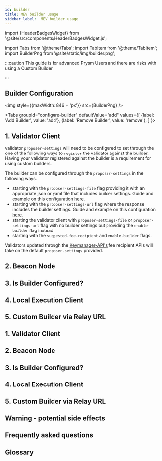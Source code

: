 ```yaml
---
id: builder
title: MEV builder usage
sidebar_label:  MEV builder usage
---
```


import {HeaderBadgesWidget} from '@site/src/components/HeaderBadgesWidget.js';

<HeaderBadgesWidget commaDelimitedContributors="James" lastVerifiedDateString="May 8th, 2023" lastVerifiedVersionString="v4.0.2" />

import Tabs from '@theme/Tabs';
import TabItem from '@theme/TabItem';
import BuilderPng from '@site/static/img/builder.png';

:::caution
This guide is for advanced Prysm Users and there are risks with using a Custom Builder


:::

## Builder Configuration



<img style={{maxWidth: 846 + 'px'}} src={BuilderPng} /> 

<Tabs
  groupId="configure-builder"
  defaultValue="add"
  values={[
    {label: 'Add Builder', value: 'add'},
    {label: 'Remove Builder', value: 'remove'},
  ]
}>
<TabItem value="add">

## 1. Validator Client

validator `proposer-settings` will need to be configured to set through the one of the following ways to `register` the validator against the builder. Having your validator registered against the builder is a requirement for using custom builders.

The builder can be configured through the `proposer-settings` in the following ways.
 - starting with the `proposer-settings-file` flag providing it with an appropriate json or yaml file that includes builder settings. Guide and example on this configuration [here](../execution-node/fee-recipient.md#advanced-configure-mev-builder-and-gas-limit).
 - starting  with the `proposer-settings-url` flag where the response includes the builder settings. Guide and example on this configuration [here](../execution-node/fee-recipient.md#advanced-configure-mev-builder-and-gas-limit).
 - starting the validator client with  `proposer-settings-file` or `proposer-settings-url` flag with no builder settings but providing the `enable-builder` flag instead
 - starting with the `suggested-fee-recipient` and `enable-builder` flags.

 Validators updated through the [Keymanager-API's](../how-prysm-works/keymanager-api.md) fee recipient APIs will take on the default `proposer-settings` provided.

 

 

## 2. Beacon Node

## 3. Is Builder Configured?

## 4. Local Execution Client

## 5. Custom Builder via Relay URL

</TabItem>
<TabItem value="remove">

## 1. Validator Client



## 2. Beacon Node

## 3. Is Builder Configured?



## 4. Local Execution Client

## 5. Custom Builder via Relay URL

</TabItem>
</Tabs>

## Warning - potential side effects

## Frequently asked questions

## Glossary